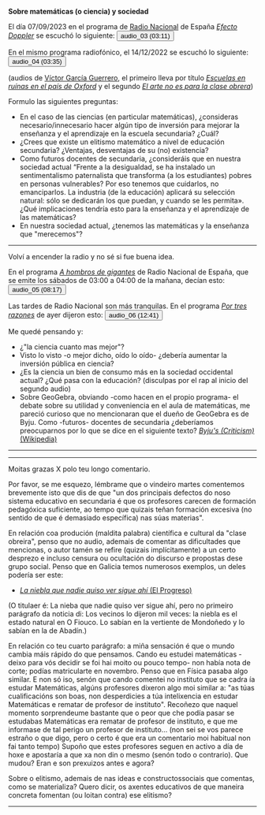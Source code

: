 __Sobre matemáticas (o ciencia) y sociedad__

El día 07/09/2023 en el programa de [Radio Nacional](https://www.rtve.es/radio/) de España [_Efecto Doppler_](https://www.rtve.es/play/audios/efecto-doppler/) se escuchó lo siguiente:
<audio id="ID003" source src="audio_01_escuelas_en ruinas.mp3"></audio><button onclick="playAudio('ID003')" type="button">audio_03 (03:11)</button>
<script>
function playAudio(audio_element) {
	var x = document.getElementById(audio_element);
	x.play();
}
</script>
   
En el mismo programa radiofónico, el 14/12/2022 se escuchó lo siguiente:
<audio id="ID004" source src="audio_02_arte_clase_obrera.mp3"></audio><button onclick="playAudio('ID004')" type="button">audio_04 (03:35)</button>
<script>
function playAudio(audio_element) {
	var x = document.getElementById(audio_element);
	x.play();
}
</script>
 
(audios de [Víctor García Guerrero](https://twitter.com/VictorGGuerrero?ref_src=twsrc%5Egoogle%7Ctwcamp%5Eserp%7Ctwgr%5Eauthor), el primeiro lleva por título [_Escuelas en ruínas en el país de Oxford_](https://lasoga.org/escuelas-en-ruinas-en-el-pais-de-oxford-7-de-septiembre/) y el segundo [_El arte no es para la clase obrera_](https://www.ivoox.com/arte-no-es-para-clase-obrera-audios-mp3_rf_99691014_1.html))

Formulo las siguientes preguntas:

- En el caso de las ciencias (en particular matemáticas), ¿consideras necesario/innecesario hacer algún tipo de inversión para mejorar la enseñanza y el aprendizaje en la escuela secundaria? ¿Cuál?
- ¿Crees que existe un elitismo matemático a nivel de educación secundaria? ¿Ventajas, desventajas de su (no) existencia?
- Como futuros docentes de secundaria, ¿consideráis que en nuestra sociedad actual “Frente a la desigualdad, se ha instalado un sentimentalismo paternalista que transforma (a los estudiantes) pobres en personas vulnerables? Por eso tenemos que cuidarlos, no emanciparlos. La industria (de la educación) aplicará su selección natural: sólo se dedicarán los que puedan, y cuando se les permita». ¿Qué implicaciones tendría esto para la enseñanza y el aprendizaje de las matemáticas?
- En nuestra sociedad actual, ¿tenemos las matemáticas y la enseñanza que "merecemos"?

<hr>

Volví a encender la radio y no sé si fue buena idea.

En el programa [_A hombros de gigantes_](https://www.rtve.es/play/audios/a-hombros-de-gigantes/) de Radio Nacional de España, que se emite los sábados de 03:00 a 04:00 de la mañana, decían esto:
<audio id="ID005" source src="audio_a_hombros de gigantes.mp3"></audio><button onclick="playAudio('ID005')" type="button">audio_05 (08:17)</button>
<script>
function playAudio(audio_element) {
	var x = document.getElementById(audio_element);
	x.play();
}
</script>

Las tardes de Radio Nacional son más tranquilas. En el programa [_Por tres razones_](https://www.rtve.es/play/audios/por-tres-razones/) de ayer dijeron esto:
<audio id="ID006" source src="audio_por_tres_razones.mp3"></audio><button onclick="playAudio('ID006')" type="button">audio_06 (12:41)</button>
<script>
function playAudio(audio_element) {
	var x = document.getElementById(audio_element);
	x.play();
}
</script>

Me quedé pensando y:
- ¿"la ciencia cuanto mas mejor"?
- Visto lo visto -o mejor dicho, oído lo oído- ¿debería aumentar la inversión pública en ciencia?
- ¿Es la ciencia un bien de consumo más en la sociedad occidental actual? ¿Qué pasa con la educación? (disculpas por el rap al inicio del segundo audio)
- Sobre GeoGebra, obviando -como hacen en el propio programa- el debate sobre su utilidad y conveniencia en el aula de matemáticas, me pareció curioso que no mencionaran que el dueño de GeoGebra es de Byju. Como -futuros- docentes de secundaria ¿deberíamos preocuparnos por lo que se dice en el siguiente texto?
[_Byju's (Criticism)_ (Wikipedia)](https://en.wikipedia.org/wiki/Byju%27s#Criticism)

<hr>

<hr>

Moitas grazas X polo teu longo comentario.

Por favor, se me esquezo, lémbrame que o vindeiro martes comentemos brevemente isto que dis de que "un dos principais defectos do noso sistema educativo en secundaria é que os profesores carecen de formación pedagóxica suficiente, ao tempo que quizais teñan formación excesiva (no sentido de que é demasiado específica) nas súas materias".

En relación coa produción (maldita palabra) científica e cultural da "clase obreira", penso que no audio, ademais de comentar as dificultades que mencionas, o autor tamén se refire (quizais implícitamente) a un certo desprezo e incluso censura ou ocultación do discurso e propostas dese grupo social. Penso que en Galicia temos numerosos exemplos, un deles podería ser este:

- [_La niebla que nadie quiso ver sigue ahí_ (El Progreso)](https://www.elprogreso.es/articulo/a-marina/niebla-que-nadie-quiso-ver-sigue-ahi/202107231419101515750.html)

(O titulaer é: La nieba que nadie quiso ver sigue ahí, pero no primeiro parágrafo da noticia di: Los vecinos lo dijeron mil veces: la niebla es el estado natural en O Fiouco. Lo sabían en la vertiente de Mondoñedo y lo sabían en la de Abadín.)

En relación co teu cuarto parágrafo: a miña sensación é que o mundo cambia máis rápido do que pensamos. Cando eu estudei matemáticas -deixo para vós decidir se foi hai moito ou pouco tempo- non había nota de corte; podías matricularte en novembro. Penso que en Física pasaba algo similar. E non só iso, senón que cando comentei no instituto que se cadra ía estudar Matemáticas, algúns profesores dixeron algo moi similar a:  "as túas cualificacións son boas, non desperdicies a túa intelixencia en estudar Matemáticas e rematar de profesor de instituto". Recoñezo que naquel momento sorprendeume bastante que o peor que che podía pasar se estudabas Matemáticas era rematar de profesor de instituto, e que me informase de tal perigo un profesor de instituto...
(non sei se vos parece estraño o que digo, pero o certo é que era un comentario moi habitual non fai tanto tempo)
Supoño que estes profesores seguen en activo a día de hoxe e apostaría a que  xa non din o mesmo (senón todo o contrario). Que mudou? Eran e son prexuizos antes e agora?

Sobre o elitismo, ademais de nas ideas e constructossociais que comentas, como se materializa? Quero dicir, os axentes educativos de que maneira concreta fomentan (ou loitan contra) ese elitismo?

<hr>
